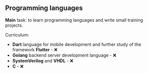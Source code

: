 ## Programming languages
**Main** task: to learn programming languages and write small training projects.

Curriculum:
- **Dart** language for mobile development and further study of the framework **Flutter** - ❌
- **Golang** backend server development language - ❌
- **SystemVerilog** and **VHDL** - ❌
- **C** - ❌
